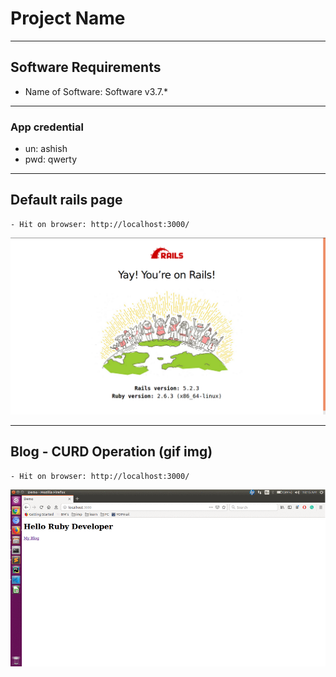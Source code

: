 # Project Name

---
## Software Requirements
- Name of Software: Software v3.7.*


---
### App credential
- un: ashish
- pwd: qwerty


---
## Default rails page
	- Hit on browser: http://localhost:3000/
<kbd><img src="/imgs-readme/default-page_v1-1.png"></img></kbd>


---
## Blog - CURD Operation (gif img)
	- Hit on browser: http://localhost:3000/
<kbd><img src="/imgs-readme/blog-CURD_v1-1.gif"></img></kbd>
